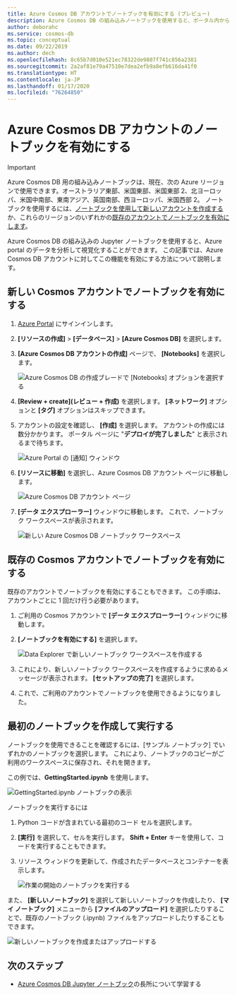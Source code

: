 ```yaml
---
title: Azure Cosmos DB アカウントでノートブックを有効にする (プレビュー)
description: Azure Cosmos DB の組み込みノートブックを使用すると、ポータル内からデータを分析して視覚化することができます。 この記事では、Cosmos アカウントに対してこの機能を有効にする方法について説明します。
author: deborahc
ms.service: cosmos-db
ms.topic: conceptual
ms.date: 09/22/2019
ms.author: dech
ms.openlocfilehash: 8c65b7d010e521ec78322de9807f741c856a2381
ms.sourcegitcommit: 2a2af81e79a47510e7dea2efb9a8efb616da41f0
ms.translationtype: HT
ms.contentlocale: ja-JP
ms.lasthandoff: 01/17/2020
ms.locfileid: "76264850"
---
```

# <a name="enable-notebooks-for-azure-cosmos-db-accounts"></a>Azure Cosmos DB アカウントのノートブックを有効にする

> [!IMPORTANT]
> Azure Cosmos DB 用の組み込みノートブックは、現在、次の Azure リージョンで使用できます。オーストラリア東部、米国東部、米国東部 2、北ヨーロッパ、米国中南部、東南アジア、英国南部、西ヨーロッパ、米国西部 2。 ノートブックを使用するには、[ノートブックを使用して新しいアカウントを作成する](#enable-notebooks-in-a-new-cosmos-account)か、これらのリージョンのいずれかの[既存のアカウントでノートブックを有効にします](#enable-notebooks-in-an-existing-cosmos-account)。

Azure Cosmos DB の組み込みの Jupyter ノートブックを使用すると、Azure portal のデータを分析して視覚化することができます。 この記事では、Azure Cosmos DB アカウントに対してこの機能を有効にする方法について説明します。

## <a name="enable-notebooks-in-a-new-cosmos-account"></a>新しい Cosmos アカウントでノートブックを有効にする
1. [Azure Portal](https://portal.azure.com/) にサインインします。
1. **[リソースの作成]**  >  **[データベース]**  >  **[Azure Cosmos DB]** を選択します。
1. **[Azure Cosmos DB アカウントの作成]** ページで、 **[Notebooks]** を選択します。 
 
    ![Azure Cosmos DB の作成ブレードで [Notebooks] オプションを選択する](media/enable-notebooks/create-new-account-with-notebooks.png)
1. **[Review + create]\(レビュー + 作成\)** を選択します。 **[ネットワーク]** オプションと **[タグ]** オプションはスキップできます。 
1. アカウントの設定を確認し、 **[作成]** を選択します。 アカウントの作成には数分かかります。 ポータル ページに "**デプロイが完了しました**" と表示されるまで待ちます。 

    ![Azure Portal の [通知] ウィンドウ](media/enable-notebooks/create-new-account-with-notebooks-complete.png)
1. **[リソースに移動]** を選択し、Azure Cosmos DB アカウント ページに移動します。 

    ![Azure Cosmos DB アカウント ページ](../../includes/media/cosmos-db-create-dbaccount/azure-cosmos-db-account-created-3.png)

1. **[データ エクスプローラー]** ウィンドウに移動します。 これで、ノートブック ワークスペースが表示されます。

    ![新しい Azure Cosmos DB ノートブック ワークスペース](media/enable-notebooks/new-notebooks-workspace.png)

## <a name="enable-notebooks-in-an-existing-cosmos-account"></a>既存の Cosmos アカウントでノートブックを有効にする
既存のアカウントでノートブックを有効にすることもできます。 この手順は、アカウントごとに 1 回だけ行う必要があります。

1. ご利用の Cosmos アカウントで **[データ エクスプローラー]** ウィンドウに移動します。
1. **[ノートブックを有効にする]** を選択します。

    ![Data Explorer で新しいノートブック ワークスペースを作成する](media/enable-notebooks/enable-notebooks-workspace.png)
1. これにより、新しいノートブック ワークスペースを作成するように求めるメッセージが表示されます。 **[セットアップの完了]** を選択します。
1. これで、ご利用のアカウントでノートブックを使用できるようになりました。

## <a name="create-and-run-your-first-notebook"></a>最初のノートブックを作成して実行する

ノートブックを使用できることを確認するには、[サンプル ノートブック] でいずれかのノートブックを選択します。 これにより、ノートブックのコピーがご利用のワークスペースに保存され、それを開きます。

この例では、**GettingStarted.ipynb** を使用します。 

![GettingStarted.ipynb ノートブックの表示](media/enable-notebooks/select-getting-started-notebook.png)

ノートブックを実行するには
1. Python コードが含まれている最初のコード セルを選択します。 
1. **[実行]** を選択して、セルを実行します。 **Shift + Enter** キーを使用して、コードを実行することもできます。
1. リソース ウィンドウを更新して、作成されたデータベースとコンテナーを表示します。

    ![作業の開始のノートブックを実行する](media/enable-notebooks/run-first-notebook-cell.png)

また、 **[新しいノートブック]** を選択して新しいノートブックを作成したり、 **[マイ ノートブック]** メニューから **[ファイルのアップロード]** を選択したりすることで、既存のノートブック (.ipynb) ファイルをアップロードしたりすることもできます。 

![新しいノートブックを作成またはアップロードする](media/enable-notebooks/create-or-upload-new-notebook.png)

## <a name="next-steps"></a>次のステップ

- [Azure Cosmos DB Jupyter ノートブック](cosmosdb-jupyter-notebooks.md)の長所について学習する
